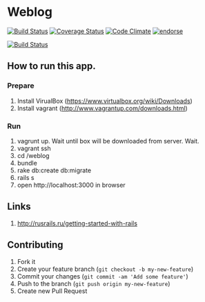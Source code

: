 # Weblog
[![Build Status](https://travis-ci.org/qblake/weblog.png)](https://travis-ci.org/qblake/weblog)
[![Coverage Status](https://coveralls.io/repos/qblake/weblog/badge.png)](https://coveralls.io/r/qblake/weblog)
[![Code Climate](https://codeclimate.com/github/qblake/weblog.png)](https://codeclimate.com/github/qblake/weblog)
[![endorse](https://api.coderwall.com/qblake/endorsecount.png)](https://coderwall.com/qblake)

[![Build Status](https://snap-ci.com/ltHKQjV1YwsgPF_rDJySuM5wxaWvBxNpH_9dkrWpc7I/build_image)](https://snap-ci.com/projects/qblake/weblog/build_history)

## How to run this app.

### Prepare

1. Install VirualBox (https://www.virtualbox.org/wiki/Downloads)
2. Install vagrant (http://www.vagrantup.com/downloads.html)

### Run

1. vagrunt up.
Wait until box will be downloaded from server.
Wait.
2. vagrant ssh
3. cd /weblog
4. bundle
5. rake db:create db:migrate
6.  rails s
7. open http://localhost:3000 in browser

## Links

1. http://rusrails.ru/getting-started-with-rails

## Contributing

1. Fork it
2. Create your feature branch (`git checkout -b my-new-feature`)
3. Commit your changes (`git commit -am 'Add some feature'`)
4. Push to the branch (`git push origin my-new-feature`)
5. Create new Pull Request
